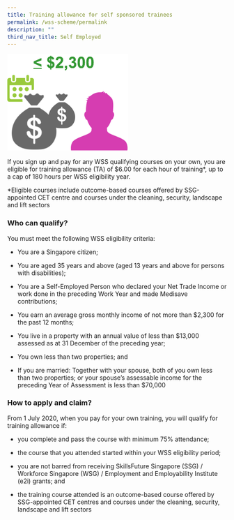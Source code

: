 ```yaml
---
title: Training allowance for self sponsored trainees
permalink: /wss-scheme/permalink
description: ""
third_nav_title: Self Employed
---
```

![](/images/WSS7.png)

If you sign up and pay for any WSS qualifying courses on your own, you are eligible for training allowance (TA) of $6.00 for each hour of training*, up to a cap of 180 hours per WSS eligibility year.

*Eligible courses include outcome-based courses offered by SSG-appointed CET centre and courses under the cleaning, security, landscape and lift sectors

### Who can qualify?
You must meet the following WSS eligibility criteria:

* You are a Singapore citizen;

* You are aged 35 years and above (aged 13 years and above for persons with disabilities);

* You are a Self-Employed Person who declared your Net Trade Income or work done in the preceding Work Year and made Medisave contributions;

* You earn an average gross monthly income of not more than $2,300 for the past 12 months;

* You live in a property with an annual value of less than $13,000 assessed as at 31 December of the preceding year;

* You own less than two properties; and

* If you are married: Together with your spouse, both of you own less than two properties; or your spouse’s assessable income for the preceding Year of Assessment is less than $70,000


### How to apply and claim?

From 1 July 2020, when you pay for your own training, you will qualify for training allowance if:

* you complete and pass the course with minimum 75% attendance;

* the course that you attended started within your WSS eligibility period;

* you are not barred from receiving SkillsFuture Singapore (SSG) / Workforce Singapore (WSG) / Employment and Employability Institute (e2i) grants; and

* the training course attended is an outcome-based course offered by SSG-appointed CET centres and courses under the cleaning, security, landscape and lift sectors

